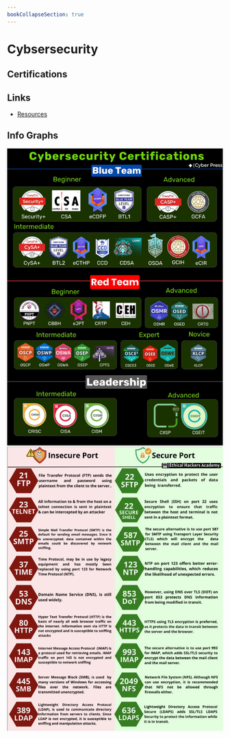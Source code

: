 ```yaml
---
bookCollapseSection: true
---
```

# Cybsersecurity

## Certifications



## Links

* [Resources](resources.md)

## Info Graphs

![ing1](assets/learning_paths.jpeg)
![ing2](assets/secure_insecure_ports.png)

